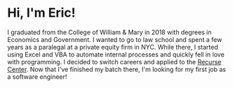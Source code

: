 # Hi, I'm Eric!

I graduated from the College of William & Mary in 2018 with degrees in Economics and Government. I wanted to go to law school and spent a few years as a paralegal at a private equity firm in NYC. While there, I started using Excel and VBA to automate internal processes and quickly fell in love with programming. I decided to switch careers and applied to the [Recurse Center](https://recurse.com). Now that I've finished my batch there, I'm looking for my first job as a software engineer!
